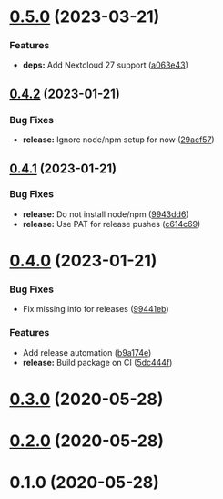 # [0.5.0](https://github.com/ChristophWurst/unattended_upgrades/compare/v0.4.2...v0.5.0) (2023-03-21)


### Features

* **deps:** Add Nextcloud 27 support ([a063e43](https://github.com/ChristophWurst/unattended_upgrades/commit/a063e430b2e5a8fb7291d36ae66da902a8b61700))



## [0.4.2](https://github.com/ChristophWurst/unattended_upgrades/compare/v0.4.1...v0.4.2) (2023-01-21)


### Bug Fixes

* **release:** Ignore node/npm setup for now ([29acf57](https://github.com/ChristophWurst/unattended_upgrades/commit/29acf5794042131c1f3453f4134aa11b5220d73a))



## [0.4.1](https://github.com/ChristophWurst/unattended_upgrades/compare/v0.4.0...v0.4.1) (2023-01-21)


### Bug Fixes

* **release:** Do not install node/npm ([9943dd6](https://github.com/ChristophWurst/unattended_upgrades/commit/9943dd6ffbe2dfde3edffb19cfeb651cbb166079))
* **release:** Use PAT for release pushes ([c614c69](https://github.com/ChristophWurst/unattended_upgrades/commit/c614c6986031e8b16aeb2005e0c16c2baf286f43))



# [0.4.0](https://github.com/ChristophWurst/unattended_upgrades/compare/v0.3.0...v0.4.0) (2023-01-21)


### Bug Fixes

* Fix missing info for releases ([99441eb](https://github.com/ChristophWurst/unattended_upgrades/commit/99441eba1aa7ebeea7aff1f908f0e8279ebd0b07))


### Features

* Add release automation ([b9a174e](https://github.com/ChristophWurst/unattended_upgrades/commit/b9a174e9e49810738a032196bf0abac70c595bd4))
* **release:** Build package on CI ([5dc444f](https://github.com/ChristophWurst/unattended_upgrades/commit/5dc444f04f0ae977e3273c7c7d6a2427da9e5a7b))



# [0.3.0](https://github.com/ChristophWurst/unattended_upgrades/compare/v0.2.0...v0.3.0) (2020-05-28)



# [0.2.0](https://github.com/ChristophWurst/unattended_upgrades/compare/v0.1.0...v0.2.0) (2020-05-28)



# 0.1.0 (2020-05-28)



